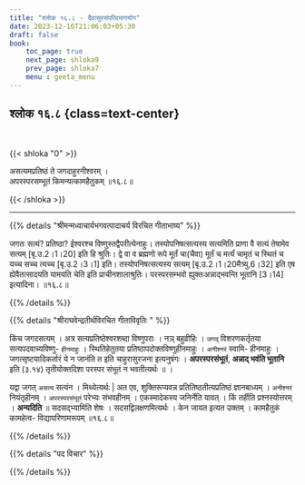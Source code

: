 ```yaml
---
title: "श्लोक १६.८ - दैवासुरसंपत्विभागयोग"
date: 2023-12-16T21:06:03+05:30
draft: false
book:
    toc_page: true
    next_page: shloka9
    prev_page: shloka7
    menu : geeta_menu
---
```




## श्लोक १६.८ {class=text-center}

<br/>

{{< shloka  "0"  >}}

असत्यमप्रतिष्ठं ते जगदाहुरनीश्वरम् ।  
अपरस्परसम्भूतं किमन्यत्कामहैतुकम् ॥१६.८॥

{{< /shloka >}}

---


{{% details "श्रीमन्मध्वाचार्यभगवत्पादाचर्य विरचित  गीताभाष्य" %}}

जगतः सत्यं? प्रतिष्ठा? ईश्वरश्च विष्णुस्तद्वैपरीत्येनाहुः। तस्योपनिषत्सत्यस्य सत्यमिति प्राणा वै सत्यं तेषामेव सत्यम् [बृ.उ.2।1।20] इति हि श्रुतिः। द्वे वा व ब्रह्मणो रूपे मूर्तं चा(चैवा) मूर्तं च मर्त्यं चामृतं च स्थितं च यच्च सच्च त्यच्च [बृ.उ.2।3।1] इति। तस्योपनिषत्सत्यस्य सत्यम् [बृ.उ.2।1।20मैत्र्यु.6।32] इति एष ह्येवैतत्सादयति यामयति चेति इति प्राचीनशालाश्रुतिः। परस्परसम्भवो ह्युक्तःअन्नाद्भवन्ति भूतानि [3।14] इत्यादिना। ॥१६.८॥

{{% /details %}}



{{% details "श्रीराघवेन्द्रतीर्थविरचित गीताविवृतिः " %}}

किंच जगदसत्यम्‌ । 
अत्र सत्यप्रतिष्ठेश्वरशब्दा विष्णुपराः । 
नञ् बहुव्रीहिः । `जगद्‌` विशरणकर्तृतया 
सत्यपदवाच्यविष्णु- `हीनमाहुः` ।
स्थितिहेतुतया प्रतिष्ठापदोक्तविष्णुहीनमाहुः । 
`अनीश्नरं` स्वामि- हीनमाहुः ।
जगत्सृष्टयादिकर्तारं ये न जानंति त इति 
चाहुरासुरजना इत्यनुषंगः ।
**अपरस्परसंभूतं**, **अन्नाद्‌ भवंति भूतानि** इति 
(३.१४) तृतीयोक्तदिशा परस्पर संभूतं न भवतीत्यर्थः ॥ ।   

यद्वा जगत् `असत्य` सत्यंन । मिथ्येत्यर्थः | 
अत एव, 
शुक्तिरूप्यवन्न प्रतितिष्ठतीत्यप्रतिष्ठं 
ज्ञानबाध्यम्‌ । `अनीश्नरं` नियंतृहीनम्‌ ।
`अपरस्परसंभूतं` परेभ्यः संभवहीनम्‌ । 
एकस्मादेकस्य जनिर्नेति यावत्‌ । 
किं तर्हीति प्रश्नस्योत्तरम्‌ । **अन्यदिति** ॥ 
सदसद्भ्यामिति शेषः । सदसद्विलक्षणमित्यर्थः । 
केन जायत इत्यत उक्तम्‌ । कामहैतुकं 
कामहेत्व- विद्यापरिणामरूपम्‌ ॥१६.८॥

{{% /details %}}



{{% details "पद विचार" %}}


{{% /details %}}

